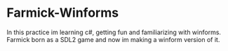 # Farmick-Winforms
In this practice im learning c#, getting fun and familiarizing with winforms. Farmick born as a SDL2 game and now im making a winform version of it.
